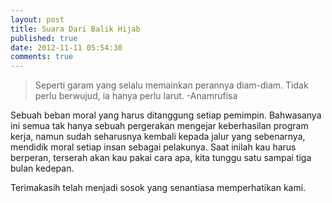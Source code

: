 ```yaml
---
layout: post
title: Suara Dari Balik Hijab
published: true
date: 2012-11-11 05:54:30
comments: true
---
```


> Seperti garam yang selalu memainkan perannya diam-diam. Tidak perlu berwujud, ia hanya perlu larut. -Anamrufisa

Sebuah beban moral yang harus ditanggung setiap pemimpin. Bahwasanya ini semua tak hanya sebuah pergerakan mengejar keberhasilan program kerja, namun sudah seharusnya kembali kepada jalur yang sebenarnya, mendidik moral setiap insan sebagai pelakunya. Saat inilah kau harus berperan, terserah akan kau pakai cara apa, kita tunggu satu sampai tiga bulan kedepan.

Terimakasih telah menjadi sosok yang senantiasa memperhatikan kami.













